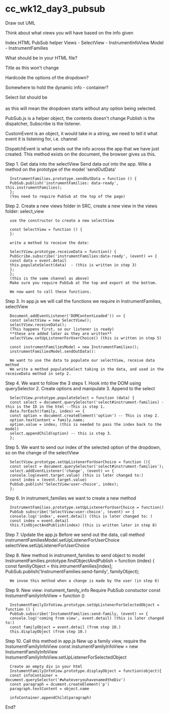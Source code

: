 # cc_wk12_day3_pubsub

Draw out UML

Think about what views you will have based on the info given

  Index.HTML
  PubSub helper
  Views - SelectView
        - InstrumentInfoView
  Model - InstrumentFamilies
  
What should be in your HTML file?

  Title as this won't change
  
  Hardcode the options of the dropdown?
  
  Somewhere to hold the dynamic info - container?
  
  
Select list should be <option disable selected></option> as this will mean the dropdown starts without any option being selected.

PubSub.js is a helper object, the contents doesn't change
Publish is the dispatcher, Subscribe is the listener.

CustomEvent is an object, it would take in a string, we need to tell it what event it is listening for, i.e. channel

DispatchEvent is what sends out the info across the app that we have just created.  This method exists on the document, the browser gives us this.

  Step 1.
      Get data into the selectView
      Send data out into the app. Wite a method on the prototype of the model 'sendOutData'

      InstrumentFamilies.prototype.sendOutData = function () {
      PubSub.publish('instrumentFamilies: data-ready', this.instrumentFamilies);
      };
      (You need to require PubSub at the top of the page)

  Step 2.
      Create a new views folder in SRC, create a new view in the views folder: select_view

      use the constructor to create a new selectView

      const SelectView = function () {
      }:

      write a method to receive the date:

      SelectView.prototype.receiveData = function() {
      PubScribe.subscribe('instrumentFamilies:data-ready', (event) => {
      const data = event.detail
      this.populateSelect(data)  - (this is written in step 3)
      };
      };
      (this is the same channel as above)
      Make sure you require PubSub at the top and export at the bottom.

      We now want to call these functions.

  Step 3.
      In app.js we will call the functions we require in InstrumentFamilies, selectView

      Document.addEventListener('DOMContentLoaded'() => {
      const selectView = new SelectView();
      selectView.receiveData();
      (This happens first, so our listener is ready)
      **these are added later as they are written**
      selectView.setUpListenerForUserChoice() (this is written in step 5)

      const instrumentFamiliesModel = new InstrumentFamilies();
      instrumentFamiliesModel.sendOutData():

      We want to use the data to populate our selectView, receive data method
      We write a method populateSelect taking in the data, and used in the receiveData method in setp 2.

  Step 4.
      We want to follow the 3 steps
        1. Hook into the DOM using querySelector
        2. Create options and manipulate
        3. Append to the select

      SelectView.prototype.populateSelect = function (data) {
      const select = document.querySelector('select#instrument-families) - this is the ID in the html --This is step 1.
      data.forEach((family, index) => { 
      const option = document.createElement('option') -- This is step 2.
      option.textContent = family.name;
      option.value = index; (this is needed to pass the index back to the model)
      select.appendChild(option) -- this is step 3.
      };

  Step 5.
      We want to send our index of the selected option of the dropdown, so on the change of the selectView

      SelectView.prototype.setUpListenerForUserChoice = function (){
      const select = document.querySelector('select#instrument-families');
      select.addEventListener('change', (event) => {
      console.log(event.target.value) (this is later changed to:)
      const index = (event.target.value)
      PubSub.publish('SelectView:user-choice', index);
      };

  Step 6.
      In instrument_families we want to create a new method

      InstrumentFamilies.prototype.setUpListenerForUserChoice = function()
      PubSub subscribe('SelectView:user-choice', (event) => {
      console.log('index', event.detail) (this is later changed to: )
      const index = event.detail
      this.finObjectAndPublish(index) (this is written later in step 8)

  Step 7.
      Update the app.js
      Before we send out the data, call method
      instrumentFamiliesModel.setUpListenerForUserChoice
      selectView.setUpListenerForUserChoice

  Step 8.
      New method in instrument_families to send object to model
      InstrumentFamilies.prototype.findObjectAndPublish = function (index) {
      const familiyObject = this.intrumentFamilies[index];
      PubSub.publish('InstrumentFamilies:send-family', familyObject);

      We invoe this method when a change is made by the user (in step 6)

  Step 9.
      New view: instument_family_info
      Require PubSub
      constuctor
      const InstumentFamilyInfoView = function ()

      InstumentFamilyInfoView.prototype.setUpListenerForSelectedObject = function () {
      PubSub.subscribe('InstumentFamilies:send-family, (event) => {
      console.log('coming from view', event.detail) (this is later changed to:)
      const familyObject = event.detail (from step 10.)
      this.displayObject (from step 10.)

  Step 10. 
      Call this method in app.js
      New up a family view, require the InstumentFamilyInfoView 
      const instumentFamilyInfoView = new InstumentFamilyInfoView
      InstumentFamilyInfoView.setUpListenerForSelectedObject

      Create an empty div in your html
      InstumentFamilyInfoView.prototype.displayObject = function(object){
      const infoContainer = document.querySelector('#whateveryouhavenamedtheDiv')
      const paragraph = dcument.createElement('p')
      paragraph.textContent = object.name

      infoContainer.appendChild(paragraph)

End?
